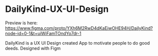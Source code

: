 # DailyKind-UX-UI-Design

Preview is here: https://www.figma.com/proto/YXh6M2RwD4dKaEiwOHE94H/DailyKind?node-id=0-1&t=uiWiFamTOndYo7dr-1

DailyKind is a UX UI Design created App to motivate people to do good deeds. 
Designed with Figm
